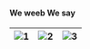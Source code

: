 #### We weeb We say

| ![1](https://media.giphy.com/media/v1.Y2lkPTc5MGI3NjExMDY4MDc3OTczZjYzYjliOGFmZjg3NTdkYjkxYTkyMjg0MTZjMTFjMiZlcD12MV9pbnRlcm5hbF9naWZzX2dpZklkJmN0PWc/Kxz2K4yFxvKmWjKnzJ/giphy.gif) | ![2](https://media.giphy.com/media/v1.Y2lkPTc5MGI3NjExYzk4OWE1YmE1ZGQwM2U2ODU0Mjk0Mjk3NzliMGJkZmE3MWFjNTQxNSZlcD12MV9pbnRlcm5hbF9naWZzX2dpZklkJmN0PWc/5sIcfOS4MKwAgz5D9y/giphy.gif) | ![3](https://media.giphy.com/media/v1.Y2lkPTc5MGI3NjExNDc5M2UyYWExNzdlZGIxYTY1ZTdiNGRiNTRkYmFkMzI3ZTU4ZDg4MiZlcD12MV9pbnRlcm5hbF9naWZzX2dpZklkJmN0PWc/gbq64PH4JjN67PcWbI/giphy.gif) |
| --- | --- | --- |

